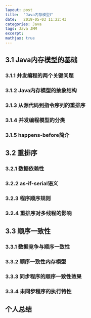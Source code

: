 ```yaml
---
layout: post
title:  "Java内存模型Ⅰ"
date:   2019-05-03 11:22:43
categories: Java
tags: Java JMM
excerpt: 
mathjax: true
---
```


## 3.1 Java内存模型的基础

### 3.1.1 并发编程的两个关键问题

### 3.1.2 Java内存模型的抽象结构

### 3.1.3 从源代码到指令序列的重排序

### 3.1.4 并发编程模型的分类

### 3.1.5 happens-before简介

## 3.2 重排序

### 3.2.1 数据依赖性

### 3.2.2 as-if-serial语义

### 3.2.3 程序顺序规则

### 3.2.4 重排序对多线程的影响


## 3.3 顺序一致性

### 3.3.1 数据竞争与顺序一致性

### 3.3.2 顺序一致性内存模型

### 3.3.3 同步程序的顺序一致性效果

### 3.3.4 未同步程序的执行特性

## 个人总结


